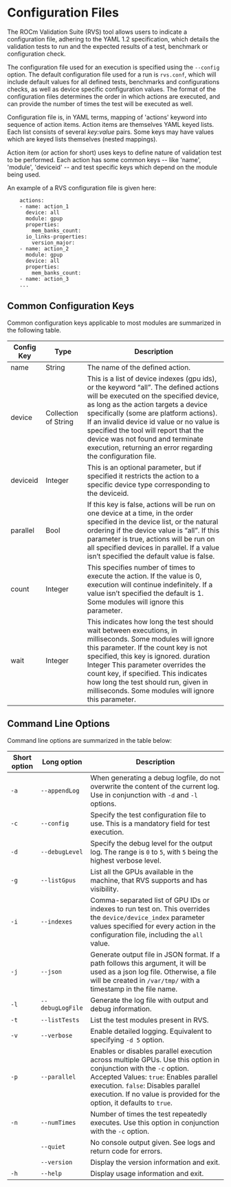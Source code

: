 
# Configuration Files

The ROCm Validation Suite (RVS) tool allows users to indicate a configuration file, adhering to the YAML 1.2 specification, which details the validation tests to run and the
expected results of a test, benchmark or configuration check.

The configuration file used for an execution is specified using the `--config` option. The default configuration file used for a run is `rvs.conf`, which will include default
values for all defined tests, benchmarks and configurations checks, as well as device specific configuration values. The format of the configuration files
determines the order in which actions are executed, and can provide the number of times the test will be executed as well.

Configuration file is, in YAML terms, mapping of 'actions' keyword into sequence of action items. Action items are themselves YAML keyed lists. Each list consists of several _key:value_ pairs. Some keys may have values which
are keyed lists themselves (nested mappings).

Action item (or action for short) uses keys to define nature of validation test to be performed. Each action has some common keys -- like 'name', 'module', 'deviceid' -- and test specific keys which depend on the module being used.

An example of a RVS configuration file is given here:

```
    actions:
    - name: action_1
      device: all
      module: gpup
      properties:
        mem_banks_count:
      io_links-properties:
        version_major:
    - name: action_2
      module: gpup
      device: all
      properties:
        mem_banks_count:
    - name: action_3
    ...
```

## Common Configuration Keys

Common configuration keys applicable to most modules are summarized in the following table.

| Config Key | Type                 |  Description                                                                                                                                                                                                                                                                                                                                                                                             |
|------------|----------------------|----------------------------------------------------------------------------------------------------------------------------------------------------------------------------------------------------------------------------------------------------------------------------------------------------------------------------------------------------------------------------------------------------------|
| name       | String               | The name of the defined action.                                                                                                                                                                                                                                                                                                                                                                          |
| device     | Collection of String | This is a list of device indexes (gpu ids), or the keyword “all”. The defined actions will be executed on the specified device, as long as the action targets a device specifically (some are platform actions). If an invalid device id value or no value is specified the tool will report that the device was not found and terminate execution, returning an error regarding the configuration file. |
| deviceid   | Integer              | This is an optional parameter, but if specified it restricts the action to a specific device type corresponding to the deviceid.                                                                                                                                                                                                                                                                         |
| parallel   | Bool                 | If this key is false, actions will be run on one device at a time, in the order specified in the device list, or the natural ordering if the device value is “all”. If this parameter is true, actions will be run on all specified devices in parallel. If a value isn’t specified the default value is false.                                                                                          |
| count      | Integer              | This specifies number of times to execute the action. If the value is 0, execution will continue indefinitely. If a value isn’t specified the default is 1. Some modules will ignore this parameter.                                                                                                                                                                                                     |
| wait       | Integer              | This indicates how long the test should wait between executions, in milliseconds. Some modules will ignore this parameter. If the count key is not specified, this key is ignored. duration Integer This parameter overrides the count key, if specified. This indicates how long the test should run, given in milliseconds. Some modules will ignore this parameter.                                   |



## Command Line Options

Command line options are summarized in the table below:

| Short option | Long option     | Description |
|--------------|----------------|-------------|
| `-a`         | `--appendLog`  | When generating a debug logfile, do not overwrite the content of the current log. Use in conjunction with `-d` and `-l` options. |
| `-c`         | `--config`     | Specify the test configuration file to use. This is a mandatory field for test execution. |
| `-d`         | `--debugLevel` | Specify the debug level for the output log. The range is `0` to `5`, with `5` being the highest verbose level. |
| `-g`         | `--listGpus`   | List all the GPUs available in the machine, that RVS supports and has visibility. |
| `-i`         | `--indexes`    | Comma-separated list of GPU IDs or indexes to run test on. This overrides the `device/device_index` parameter values specified for every action in the configuration file, including the `all` value. |
| `-j`         | `--json`       | Generate output file in JSON format. If a path follows this argument, it will be used as a json log file. Otherwise, a file will be created in `/var/tmp/` with a timestamp in the file name. |
| `-l`         | `--debugLogFile` | Generate the log file with output and debug information. |
| `-t`         | `--listTests`  | List the test modules present in RVS. |
| `-v`         | `--verbose`    | Enable detailed logging. Equivalent to specifying `-d 5` option. |
| `-p`         | `--parallel`   | Enables or disables parallel execution across multiple GPUs. Use this option in conjunction with the `-c` option. Accepted Values: `true`: Enables parallel execution. `false`: Disables parallel execution. If no value is provided for the option, it defaults to `true`. |
| `-n`         | `--numTimes`   | Number of times the test repeatedly executes. Use this option in conjunction with the `-c` option. |
|              | `--quiet`      | No console output given. See logs and return code for errors. |
|              | `--version`    | Display the version information and exit. |
| `-h`         | `--help`       | Display usage information and exit. |


